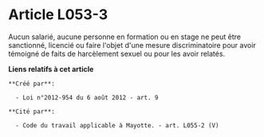 # Article L053-3

Aucun salarié, aucune personne en formation ou en stage ne peut être sanctionné, licencié ou faire l'objet d'une mesure
discriminatoire pour avoir témoigné de faits de harcèlement sexuel ou pour les avoir relatés.

**Liens relatifs à cet article**

	**Créé par**:

	  - Loi n°2012-954 du 6 août 2012 - art. 9

	**Cité par**:

	  - Code du travail applicable à Mayotte. - art. L055-2 (V)
